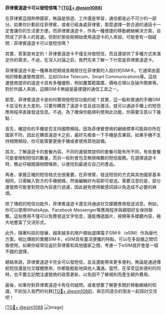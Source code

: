 **菲律賓遠遊卡可以發短信嗎？[[TG💪+ @esim1088](https://t.me/s/esim1088)]**

在菲律賓這個熱帶國家，無論是旅遊、工作還是學習，通信都是必不可少的一部分。如果你計劃前往菲律賓，或者已經身處菲律賓，那麼選擇一款合適的通話卡一定會讓你的生活更方便。而菲律賓遠遊卡，作為一種便捷的移動網絡解決方案，自然成了許多人的首選。但對於那些剛開始使用遠遊卡的人來說，可能會有一個疑問：菲律賓遠遊卡可以發短信嗎？

其實，答案是肯定的！菲律賓遠遊卡不僅支持發短信，而且還提供了多種方式來滿足你的需求。不過，在深入討論之前，我們先來了解一下什麼是菲律賓遠遊卡。

菲律賓遠遊卡是一種專為短期或長期居住在菲律賓的人設計的SIM卡。它通常由當地的移動運營商提供，比如Globe Telecom、Smart Communications等。這些運營商提供的遠遊卡具有多種優勢，例如覆蓋範圍廣、價格合理以及操作簡單等。對於外國人來說，這類SIM卡無疑是最便捷的通信工具之一。

那麼，菲律賓遠遊卡是如何實現發短信功能的呢？其實，這一點和普通的手機SIM卡並沒有太大差別。只要你購買了遠遊卡並且成功激活，就可以通過手機上的短信應用程序直接發送信息。不過，為了確保你能順利使用此功能，你需要注意以下幾點：

首先，確認你的手機是否支持國際頻段。因為菲律賓使用的網絡標準可能與你所在國家不同，因此在購買遠遊卡之前，最好先檢查一下手機是否兼容。如果手機不支持相關頻段，你可能需要更換手機或者使用其他設備。

其次，了解遠遊卡的套餐內容。不同的運營商提供的套餐可能有所不同，有些套餐可能會限制短信的數量，而另一些則會包含無限條數的短信服務。在選擇遠遊卡時，務必仔細閱讀相關條款，以便找到最適合自己的產品。

再者，掌握正確的短信格式也很重要。在菲律賓，發送短信的方式與其他國家基本相同，只需輸入對方的手機號碼，然後編輯好內容即可發送。需要注意的是，部分運營商可能會對短信內容進行過濾，因此避免使用敏感詞語以免造成不必要的麻煩。

除了傳統的短信功能外，菲律賓遠遊卡還支持通過社交媒體應用發送消息。例如，你可以使用WhatsApp、Facebook Messenger等應用程序與親朋好友保持聯繫。這些應用不僅可以免費發送文字信息，還能傳遞圖片、視頻等多媒體內容，極大地豐富了交流形式。

此外，隨著科技的發展，越來越多的用戶開始選擇電子SIM卡（eSIM）作為替代方案。相比傳統的實體SIM卡，eSIM具有靈活便攜的特點，可以在多設備之間切換使用。如果你經常往返於菲律賓和其他國家之間，考慮一下eSIM或許會是一個不錯的選擇。

總結來說，菲律賓遠遊卡完全可以發短信，並且還能帶來更多便利。無論是通過傳統短信還是社交媒體應用，你都能輕鬆地與他人溝通。當然，在享受這些便利的同時，也不要忘記關注運營商的政策更新，以免因不了解規則而產生額外費用。

最後，如果你對菲律賓遠遊卡有任何疑問，或者想要了解更多關於移動網絡的知識，不妨加入我們的社群[[TG💪+ @esim1088](https://t.me/s/esim1088)]，與志同道合的朋友一起探討交流吧！

[[TG💪+ @esim1088](https://t.me/s/esim1088) ![Image](https://i.postimg.cc/4NQfJmqS/Snipaste-2025-05-13-00-14-12.png)]